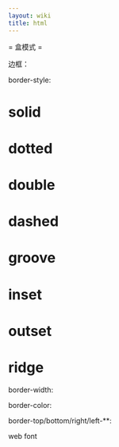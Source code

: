 ```yaml
---
layout: wiki
title: html
---
```


= 盒模式 =

边框：

border-style: 
# solid
# dotted
# double
# dashed
# groove
# inset
# outset
# ridge

border-width:

border-color:

border-top/bottom/right/left-**:


web font
